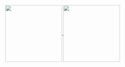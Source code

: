 <a href="https://github.com/deuteront">
  <img height="180em" align="center"  src="https://github-readme-stats.vercel.app/api?username=Deuteront&count_private=true&show_icons=true&theme=omni&hide_border=true&include_all_commits=true&layout=compact&)" />
</a>

<a href="https://github.com/deuteront">
  <img height="180em" align="center" src="https://github-readme-stats.vercel.app/api/top-langs/?username=Deuteront&langs_count=8&layout=compact&theme=omni&hide_border=true&include_all_commits=true&count_private=true&)" />
</a>
